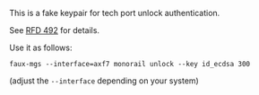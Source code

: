 This is a fake keypair for tech port unlock authentication.

See [RFD 492](https://rfd.shared.oxide.computer/rfd/492) for details.

Use it as follows:

```
faux-mgs --interface=axf7 monorail unlock --key id_ecdsa 300
```

(adjust the `--interface` depending on your system)
